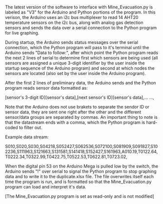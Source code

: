 The latest version of the software to interface with Mine_Evacuation.py is labeled as "V3" for the Arduino and Python portions of the program.
In this verison, the Arduino uses an i2c bus multiplexer to read 14 AHT20 temperature sensors on the i2c bus, along with analog gas detection sensors
and sends the data over a serial connection to the Python program for live graphing.


During startup, the Arduino sends status messages over the serial connection, which the Python program will pass to it's terminal until the Arduino sends
"Data to follow:", after which point the Python program reads the next 2 lines of serial to determine first which sensors are being used (all sensors are
assigned a unique 3-digit identifier by the user inside the startup sequence of the Arduino program) and second at which nodes the sensors are located (also
set by the user inside the Arduino program).


After the first 2 lines of preliminary data, the Arduino sends and the Python program reads sensor data formatted as:


[sensor's 3-digit ID][sensor's data],[next sensor's ID][sensor's data],...   ...,


Note that the Arduino does not use brakets to separate the sendor ID or sensor data, they are sent one right after the other and the different sensor/data groups
are separated by commas. An important thing to note is that the datastream ends with a comma, which the Python program is hard-coded to filter out.


Example data stream:


S010,S020,S030,S04218,S052427,S062536,S072100,S081909,S091827,S102236,S111963,S121663,S131581,S141418,S152427,S161963,A010.19,T0122.64,T0222.34,T0322.99,T0422.75,T0522.53,T0622.81,T0723.02,



When the digital pin 53 on the Arduino Mega is pulled low by the switch, the Arduino sends "!" over serial to signal the Python program to stop graphing data
and to write it to the duplicate.xlsx file. The file overwrites itself each time the program is run, and is formatted so that the Mine_Evacuation.py program
can load and interpret it's data.

[The Mine_Evacuation.py program is set as read-only and is not modified]
